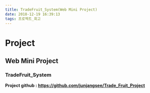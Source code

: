 ```yaml
---
title: TradeFruit_System(Web Mini Project)
date: 2018-12-19 16:39:13
tags: 프로젝트_회고
---
```


# Project
## Web Mini Project
### TradeFruit_System
**Project github : https://github.com/junjangsee/Trade_Fruit_Project**
